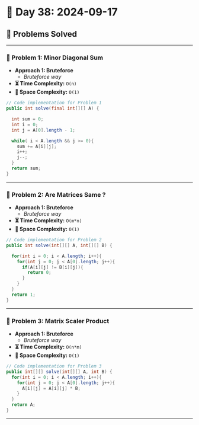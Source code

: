 
# 📅 Day 38: 2024-09-17

## 🚀 Problems Solved

---

### 🧩 Problem 1: Minor Diagonal Sum
- **Approach 1: Bruteforce**
  - *Bruteforce way*
- **⏳ Time Complexity:** `O(n)`
- **💾 Space Complexity:** `O(1)`

```java
// Code implementation for Problem 1
public int solve(final int[][] A) {

  int sum = 0;
  int i = 0;
  int j = A[0].length - 1;

  while( i < A.length && j >= 0){
    sum += A[i][j];
    i++;
    j--;
  }
  return sum;
}
```
---

### 🧩 Problem 2: Are Matrices Same ?
- **Approach 1: Bruteforce**
  - *Bruteforce way*
- **⏳ Time Complexity:** `O(m*n)`
- **💾 Space Complexity:** `O(1)`

```java
// Code implementation for Problem 2
public int solve(int[][] A, int[][] B) {

  for(int i = 0; i < A.length; i++){
    for(int j = 0; j < A[0].length; j++){
      if(A[i][j] != B[i][j]){
        return 0;
      }
    }
  }
  return 1;
}
```

---

### 🧩 Problem 3: Matrix Scaler Product
- **Approach 1: Bruteforce**
  - *Bruteforce way*
- **⏳ Time Complexity:** `O(n*m)`
- **💾 Space Complexity:** `O(1)`

```java
// Code implementation for Problem 3
public int[][] solve(int[][] A, int B) {
  for(int i = 0; i < A.length; i++){
    for(int j = 0; j < A[0].length; j++){
      A[i][j] = A[i][j] * B;
    }
  }
  return A;
}
```

---

